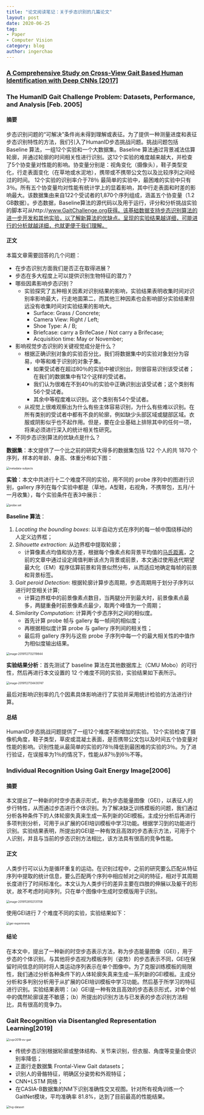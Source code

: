 ```yaml
---
title: "论文阅读笔记：关于步态识别的几篇论文"
layout: post
date: 2020-06-25
tag:
- Paper
- Computer Vision
category: blog
author: ingerchao
---
```


### [A Comprehensive Study on Cross-View Gait Based Human Identification with Deep CNNs [2017]](./2019-06-27-multimodal-feature-fusion-for-cnn-gait-recognition.md)



### The HumanID Gait Challenge Problem: Datasets, Performance, and Analysis [Feb. 2005]

#### 摘要

步态识别问题的“可解决”条件尚未得到理解或表征。为了提供一种测量进度和表征步态识别特性的方法，我们引入了HumanID步态挑战问题。挑战问题包括 Baseline 算法，一组12个实验和一个大数据集。Baseline 算法通过背景减法估算轮廓，并通过轮廓的时间相关性进行识别。这12个实验的难度越来越大，并检查了5个协变量对性能的影响。协变量分别是：视角变化（摄像头），鞋子类型变化，行走表面变化（在草地或水泥地），携带或不携带公文包以及比较序列之间经过的时间。 12个实验的识别率介于78％ 最简单的实验中，最困难的实验中只有3％。所有五个协变量均对性能有统计学上的显着影响，其中行走表面和时差的影响最大。该数据集由来自122个受试者的1,870个序列组成，涵盖五个协变量（1.2 GB数据）。步态数据，Baseline算法的源代码以及用于运行，评分和分析挑战实验的脚本可从http://www.GaitChallenge.org获得。该基础数据支持步态识别算法的进一步开发和其他实验，以了解新算法的优缺点。呈现的实验结果越详细，可能进行的分析就越详细，也就更便于我们理解。

#### 正文

本篇文章需要回答的几个问题：

- 在步态识别方面我们是否正在取得进展？
- 步态在多大程度上可以提供识别生物特征的潜力？
- 哪些因素影响步态识别？
  - 实验探究了五种相关因素对识别结果的影响，实验结果表明收集时间对识别率影响最大，行走地面第二，而其他三种因素也会影响部分实验结果但远没有收集时间对实验结果的影响大。
    - Surface: Grass / Concrete;
    - Camera View: Right / Left;
    - Shoe Type: A / B;
    - Briefcase: carry a BrifeCase / Not carry a Brifecase;
    - Acquisition time: May or November;
- 影响视觉步态识别的关键视觉成分是什么？
  - 根据正确识别对象的实验百分比，我们将数据集中的实验对象划分为容易，中等和难于识别的对象子集。
    - 如果受试者在超过80％的实验中被识别出，则很容易识别该受试者；在我们的数据集中有12个这样的受试者。
    - 我们认为很难在不到40％的实验中正确识别出该受试者；这个类别有56个受试者。
    - 其余中等程度难以识别。这个类别有54个受试者。
  - 从视觉上很难观察出为什么有些主体容易识别，为什么有些难以识别。在所有类别的受试者中都有不良的轮廓，例如缺少头部区域或腿部区域。衣服或阴影似乎也不起作用。但是，要在企业基础上排除其中的任何一项，将来必须进行深入的统计相关性研究。 
- 不同步态识别算法的优缺点是什么？

**数据集**：本文提供了一个比之前的研究大得多的数据集包括 122 个人的共 1870 个序列，样本的年龄、身高、体重分布如下图：

<img src="./../assets/images/paper/1127metadata-subjects.png" alt="metadata-subjects" style="zoom:50%;" />

**实验**：本文中共进行十二个难度不同的实验，用不同的 probe 序列中的图进行识别，gallery 序列在每个实验中都是（草地，A型鞋，右视角，不携带包，五月/十一月收集），每个实验条件在表3中展示：

<img src="./../assets/images/paper/1127probeset.png" alt="probe set" style="zoom:50%;" />

**Baseline 算法**：

1. *Locating the bounding boxes*: 以半自动方式在序列的每一帧中围绕移动的人定义边界框；
2. *Sihouette extraction*: 从边界框中提取轮廓；
   * 计算像素点均值和协方差，根据每个像素点和背景平均值的[马氏距离](https://baike.baidu.com/item/马氏距离/8927833?fr=aladdin)，之前的文章中通过设定阈值判断该点为背景或前景，本文通过使用迭代期望最大化（EM）程序估算前景和背景似然分布，从而适应地确定每帧的前景和背景标签。
3. *Gait peroid Detection*: 根据轮廓计算步态周期，步态周期用于划分子序列以进行时空相关计算;
   * 计算边界框中的前景像素点数目，当两腿分开到最大时，前景像素点最多，两腿重叠时前景像素点最少，取两个峰值为一个周期；
4. *Similarity Computation*: 计算两个步态序列之间的相似度。
   * 首先计算 probe 帧与 gallery 每一帧间的相似度；
   * 再根据相似度计算 probe 与 gallery 序列间的相关性；
   * 最后将 gallery 序列与这些 probe 子序列中每一个的最大相关性的中值作为相似度输出结果。

<img src="./../assets/images/paper/1127-sihouette-gait-perios.png" alt="image-20191127132119844" style="zoom:50%;" />

**实验结果分析**：首先测试了 baseline 算法在其他数据库上（CMU Mobo）的可行性，然后再进行本文设置的 12 个难度不同的实验，实验结果如下表所示。

<img src="./../assets/images/paper/1127-baseline-performances.png" alt="image-20191127134430747" style="zoom:50%;" />

最后对影响识别率的几个因素具体影响进行了实验并采用统计检验的方法进行计算。

#### 总结

HumanID步态挑战问题提供了一组12个难度不断增加的实验。 12个实验检查了摄像机角度，鞋子类型，草皮或混凝土表面，是否携带公文包以及时间五个协变量对性能的影响。识别性能从最简单的实验的78％降低到最困难的实验的3％。为了进行验证，在误报率为1％的情况下，性能从87％到6％不等。

### **Individual Recognition Using Gait Energy Image[2006]** 

#### 摘要

本文提出了一种新的时空步态表示形式，称为步态能量图像（GEI），以表征人的步行特性，从而通过步态进行个体识别。为了解决缺乏训练模板的问题，我们通过分析各种条件下的人体轮廓失真来生成一系列新的GEI模板。主成分分析后再进行多项判别分析，可用于从扩展的GEI培训模板中学习功能。根据学习到的功能进行识别。实验结果表明，所提出的GEI是一种有效且高效的步态表示方法，可用于个人识别，并且与当前的步态识别方法相比，该方法具有很高的竞争性能。

#### 正文

人类步行可以认为是循环重复的运动。在识别过程中，之前的研究要么匹配从特征序列中提取的统计信息，要么匹配两个序列中相应帧对之间的特征，相对于其周期长度进行了时间标准化。本文认为人类步行的差异主要在四肢的伸展以及躯干的形状，故不考虑时间序列，只在单个图像中生成时空模版用于识别。

<img src="./../assets/images/paper/1127-geiimage.png" alt="image-20191128102131708" style="zoom:50%;" />

使用GEI进行 7 个难度不同的实验，实验结果如下：

<img src="./../assets/images/paper/1127-gei-experiments.png" alt="gei-experiments" style="zoom:50%;" />

#### 结论

在本文中，提出了一种新的时空步态表示方法，称为步态能量图像（GEI），用于步态的个体识别。与其他将步态视为模板序列（姿势）的步态表示不同，GEI在保留时间信息的同时将人类运动序列表示在单个图像中。为了克服训练模板的局限性，我们通过分析各种条件下的人体轮廓失真来生成一系列新的GEI模板。主成分分析和多判别分析用于从扩展的GEI培训模板中学习功能。然后基于所学习的特征进行识别。实验结果表明：（a）GEI是一种有效且高效的步态表示形式，对单个帧中的偶然轮廓误差不敏感；（b）所提出的识别方法与已发表的步态识别方法相比，具有很高的竞争力。  

### Gait Recognition via Disentangled Representation Learning[2019]

<img src="./../assets/images/paper/1127-cvpr2019-evgait.png" alt="cvpr2019-ev-gait" style="zoom:50%;" />

- 传统步态识别根据轮廓或整体结构、关节来识别，但衣服、角度等变量会使识别率降低；
- 正面行走数据集 Frontal-View Gait datasets；
- 识别人的骨骼特征，明确区分姿势和外观特征；
- CNN+LSTM 网络；
- 在CASIA-B数据集的NM下识别准确性交叉视图。针对所有视角训练一个GaitNet模块，平均准确率 81.8%，达到了目前最高的性能结果。

<img src="./../assets/images/paper/1127-fvg-dataset.png" alt="fvg-dataset" style="zoom:50%;" />

### 

